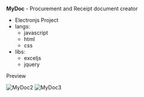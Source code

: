 **MyDoc** - Procurement and Receipt document creator

- Electronjs Project
- langs:
  - javascript
  - html
  - css
- libs:
    - exceljs
    - jquery

Preview

![MyDoc2](https://github.com/PhasitWo/mydoc/assets/100210119/a8c9391f-d5fd-4a3b-aba3-146870eecb79)
![MyDoc3](https://github.com/PhasitWo/mydoc/assets/100210119/ae0a65f6-59ce-4276-8ade-2c62a3110383)

